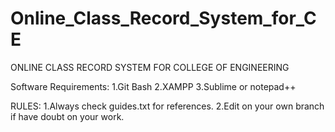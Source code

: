 # Online_Class_Record_System_for_CE
ONLINE CLASS RECORD SYSTEM FOR COLLEGE OF ENGINEERING

Software Requirements:
1.Git Bash
2.XAMPP
3.Sublime or notepad++

RULES:
1.Always check guides.txt for references.
2.Edit on your own branch if have doubt on your work.
